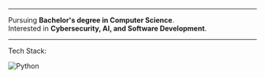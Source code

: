 
 <div align="left"><img src="https://komarev.com/ghpvc/?username=frijae&style=flat-square&color=gray" alt=""/></div>

---

Pursuing **Bachelor's degree in Computer Science**.  
 Interested in **Cybersecurity, AI, and Software Development**.  

---
 Tech Stack:

![Python](https://img.shields.io/badge/python-3670A0?style=for-the-badge&logo=python&logoColor=808080)

